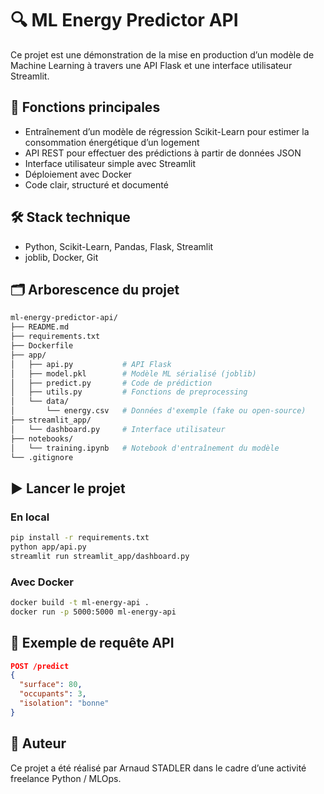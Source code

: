 # 🔍 ML Energy Predictor API

Ce projet est une démonstration de la mise en production d’un modèle de Machine Learning à travers une API Flask et une interface utilisateur Streamlit.

## 🚀 Fonctions principales
- Entraînement d’un modèle de régression Scikit-Learn pour estimer la consommation énergétique d’un logement
- API REST pour effectuer des prédictions à partir de données JSON
- Interface utilisateur simple avec Streamlit
- Déploiement avec Docker
- Code clair, structuré et documenté

## 🛠 Stack technique
- Python, Scikit-Learn, Pandas, Flask, Streamlit
- joblib, Docker, Git

## 🗂️ Arborescence du projet
```bash
ml-energy-predictor-api/
├── README.md
├── requirements.txt
├── Dockerfile
├── app/
│   ├── api.py           # API Flask
│   ├── model.pkl        # Modèle ML sérialisé (joblib)
│   ├── predict.py       # Code de prédiction
│   ├── utils.py         # Fonctions de preprocessing
│   └── data/
│       └── energy.csv   # Données d'exemple (fake ou open-source)
├── streamlit_app/
│   └── dashboard.py     # Interface utilisateur
├── notebooks/
│   └── training.ipynb   # Notebook d'entraînement du modèle
└── .gitignore
```


## ▶️ Lancer le projet

### En local
```bash
pip install -r requirements.txt
python app/api.py
streamlit run streamlit_app/dashboard.py
```

### Avec Docker
```bash
docker build -t ml-energy-api .
docker run -p 5000:5000 ml-energy-api
```

## 📄 Exemple de requête API
```json
POST /predict
{
  "surface": 80,
  "occupants": 3,
  "isolation": "bonne"
}
```

## 🧠 Auteur
Ce projet a été réalisé par Arnaud STADLER dans le cadre d’une activité freelance Python / MLOps.
